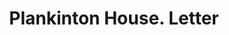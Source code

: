 ---
doi: 10.7916/D8TB2K32
date_other: '1890'
date_other_textual: 1890-1899
form: correspondence
genre:
- Letters (correspondence)
name:
- Plankinton House
object_in_context_url: https://biggert.cul.columbia.edu/items/view/ave_biggert_01616
subject_hierarchical_geographic:
- Milwaukee, Wisconsin, United States
subject_name:
- Plankinton House
title: Plankinton House. Letter
sort_title: Plankinton House. Letter
call_number: ave_biggert_01616
coordinates:
- 43.05,-87.95
pid: ave_biggert_01616
identifiers: ave_biggert_01616
thumbnail: https://derivativo-3.library.columbia.edu/iiif/2/ldpd:343894/full/!256,256/0/native.jpg
permalink: "/biggert/ave_biggert_01616/"
layout: iiif-image-page
---